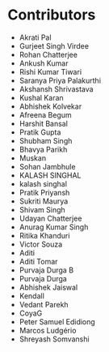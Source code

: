 # Contributors
* Akrati Pal
* Gurjeet Singh Virdee
* Rohan Chatterjee
* Ankush Kumar
* Rishi Kumar Tiwari
* Saranya Priya Palakurthi
* Akshansh Shrivastava
* Kushal Karan
* Abhishek Kolvekar
* Afreena Begum
* Harshit Bansal
* Pratik Gupta
* Shubham Singh 
* Bhavya Parikh
* Muskan
* Sohan Jambhule
* KALASH SINGHAL
* kalash singhal
* Pratik Priyansh
* Sukriti Maurya
* Shivam Singh
* Udayan Chatterjee
* Anurag Kumar Singh
* Ritika Khanduri
* Victor Souza
* Aditi
* Aditi Tomar
* Purvaja Durga B
* Purvaja Durga
* Abhishek Jaiswal
* Kendall
* Vedant Parekh
* CoyaG
* Peter Samuel Edidiong
* Marcos Ludgério
* Shreyash Somvanshi


